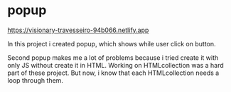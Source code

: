 # popup

https://visionary-travesseiro-94b066.netlify.app

In this project i created popup, which shows while user click on button.

Second popup makes me a lot of problems because i tried create it with only JS without create it in HTML. Working on HTMLcollection was a hard part of these project. But now, i know that each HTMLcollection needs a loop through them.
